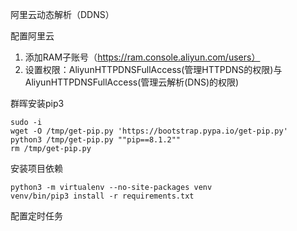 阿里云动态解析（DDNS）

配置阿里云

1. 添加RAM子账号（https://ram.console.aliyun.com/users）
2. 设置权限：AliyunHTTPDNSFullAccess(管理HTTPDNS的权限)与AliyunHTTPDNSFullAccess(管理云解析(DNS)的权限)

群晖安装pip3
```
sudo -i
wget -O /tmp/get-pip.py 'https://bootstrap.pypa.io/get-pip.py'
python3 /tmp/get-pip.py ""pip==8.1.2""
rm /tmp/get-pip.py
```

安装项目依赖
```
python3 -m virtualenv --no-site-packages venv
venv/bin/pip3 install -r requirements.txt
```

配置定时任务
